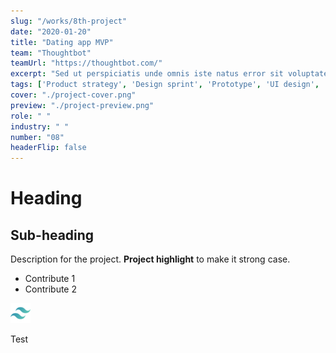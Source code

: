 ```yaml
---
slug: "/works/8th-project"
date: "2020-01-20"
title: "Dating app MVP"
team: "Thoughtbot"
teamUrl: "https://thoughtbot.com/"
excerpt: "Sed ut perspiciatis unde omnis iste natus error sit voluptatem accusantium doloremque laudantium, totam rem aperiam"
tags: ['Product strategy', 'Design sprint', 'Prototype', 'UI design', 'iOS HIG', 'Interaction', 'User test', 'HTML / SCSS', 'Illustration']
cover: "./project-cover.png"
preview: "./project-preview.png"
role: " "
industry: " "
number: "08"
headerFlip: false
---
```


# Heading

## Sub-heading

Description for the project.
**Project highlight** to make it strong case.

* Contribute 1
* Contribute 2

![Image test](./tailwind-icon.png)

<div class="bg-gray-300">Test</div>
